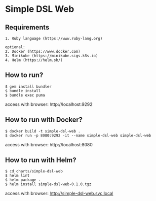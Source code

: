# Simple DSL Web

## Requirements
```
1. Ruby language (https://www.ruby-lang.org)

optional:
2. Docker (https://www.docker.com)
3. Minikube (https://minikube.sigs.k8s.io)
4. Helm (https://helm.sh/)
```

## How to run?
```
$ gem install bundler
$ bundle install
$ bundle exec puma
```
access with browser: http://localhost:9292

## How to run with Docker?
```
$ docker build -t simple-dsl-web .
$ docker run -p 8080:9292 -it --name simple-dsl-web simple-dsl-web
```
access with browser: http://localhost:8080

## How to run with Helm?
```
$ cd charts/simple-dsl-web
$ helm lint
$ helm package .
$ helm install simple-dsl-web-0.1.0.tgz
```
access with browser: http://simple-dsl-web.svc.local
